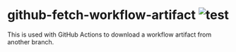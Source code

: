 # github-fetch-workflow-artifact ![test](https://github.com/billyvg/github-fetch-workflow-artifact/workflows/test/badge.svg)

This is used with GitHub Actions to download a workflow artifact from another branch.
